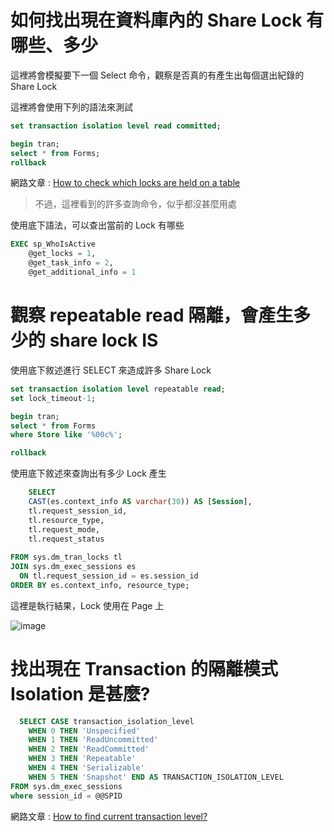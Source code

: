 # 如何找出現在資料庫內的 Share Lock 有哪些、多少

這裡將會模擬要下一個 Select 命令，觀察是否真的有產生出每個選出紀錄的 Share Lock

這裡將會使用下列的語法來測試

```sql
set transaction isolation level read committed;

begin tran;
select * from Forms;
rollback
```

網路文章 : [How to check which locks are held on a table](https://stackoverflow.com/questions/694581/how-to-check-which-locks-are-held-on-a-table)
> 不過，這裡看到的許多查詢命令，似乎都沒甚麼用處

使用底下語法，可以查出當前的 Lock 有哪些

```sql
EXEC sp_WhoIsActive
    @get_locks = 1,
    @get_task_info = 2,
    @get_additional_info = 1
```

# 觀察 repeatable read 隔離，會產生多少的 share lock IS

使用底下敘述進行 SELECT 來造成許多 Share Lock

```sql
set transaction isolation level repeatable read;
set lock_timeout-1;

begin tran;
select * from Forms
where Store like '%00c%';

rollback
```

使用底下敘述來查詢出有多少 Lock 產生

```sql
	SELECT 
    CAST(es.context_info AS varchar(30)) AS [Session],
	tl.request_session_id,
    tl.resource_type,
    tl.request_mode,
    tl.request_status
    
FROM sys.dm_tran_locks tl
JOIN sys.dm_exec_sessions es
  ON tl.request_session_id = es.session_id
ORDER BY es.context_info, resource_type;
```

這裡是執行結果，Lock 使用在 Page 上

![image](https://user-images.githubusercontent.com/5071744/209914804-7c6948a4-bee4-47f7-b626-c623b05d9e54.png)

# 找出現在 Transaction 的隔離模式 Isolation 是甚麼?

```sql
  SELECT CASE transaction_isolation_level 
    WHEN 0 THEN 'Unspecified' 
    WHEN 1 THEN 'ReadUncommitted' 
    WHEN 2 THEN 'ReadCommitted' 
    WHEN 3 THEN 'Repeatable' 
    WHEN 4 THEN 'Serializable' 
    WHEN 5 THEN 'Snapshot' END AS TRANSACTION_ISOLATION_LEVEL 
FROM sys.dm_exec_sessions 
where session_id = @@SPID
```

網路文章 : [How to find current transaction level?](https://stackoverflow.com/questions/1038113/how-to-find-current-transaction-level)
